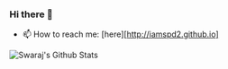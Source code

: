 ### Hi there 👋

- 📫 How to reach me: [here][http://iamspd2.github.io]
<!--
**iamspd2/iamspd2** is a ✨ _special_ ✨ repository because its `README.md` (this file) appears on your GitHub profile.

Here are some ideas to get you started:

- 🔭 I’m currently working on ...
- 🌱 I’m currently learning ...
- 👯 I’m looking to collaborate on ...
- 🤔 I’m looking for help with ...
- 💬 Ask me about ...
- 📫 How to reach me: ...
- 😄 Pronouns: ...
- ⚡ Fun fact: ...
-->

<img align="left" alt="Swaraj's Github Stats" src="https://github-readme-stats.vercel.app/api?username=iamspd2&show_icons=true&hide_border=true&theme=synthwave" />
